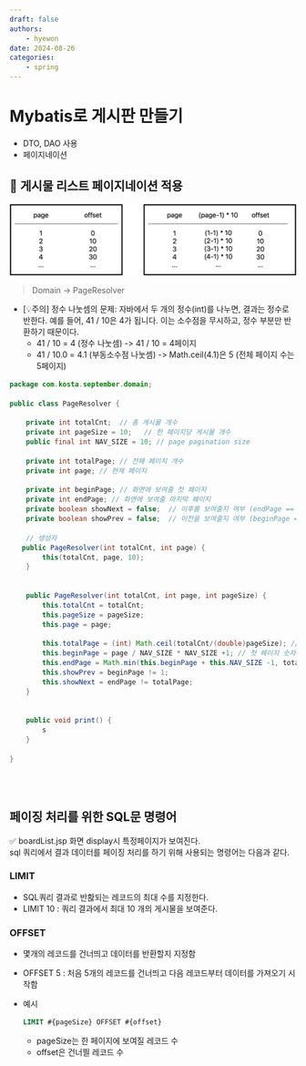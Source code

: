 ```yaml
---
draft: false
authors:
    - hyewon
date: 2024-08-26
categories:
    - spring
---
```


# Mybatis로 게시판 만들기

-   DTO, DAO 사용
-   페이지네이션

<!-- more -->

## 📌 게시물 리스트 페이지네이션 적용

![alt text](img/image-1.png)

> Domain -> PageResolver

-   [💡주의] 정수 나눗셈의 문제: 자바에서 두 개의 정수(int)를 나누면, 결과는 정수로 반한다. 예를 들어, 41 / 10은 4가 됩니다. 이는 소수점을 무시하고, 정수 부분만 반환하기 때문이다.
    -   41 / 10 = 4 (정수 나눗셈) -> 41 / 10 = 4페이지
    -   41 / 10.0 = 4.1 (부동소수점 나눗셈) -> Math.ceil(4.1)은 5 (전체 페이지 수는 5페이지)

```java
package com.kosta.september.domain;

public class PageResolver {

	private int totalCnt;  // 총 게시물 개수
	private int pageSize = 10;   // 한 페이지당 게시물 개수
	public final int NAV_SIZE = 10; // page pagination size

    private int totalPage; // 전페 페이지 개수
    private int page; // 현재 페이지

    private int beginPage; // 화면에 보여줄 첫 페이지
    private int endPage; // 화면에 보여줄 마지막 페이지
    private boolean showNext = false;  // 이후를 보여줄지 여부 (endPage == totalPage showNext는 false)
    private boolean showPrev = false;  // 이전을 보여줄지 여부 (beginPage == 1 아니면 showPrev는 true)

    // 생성자
   public PageResolver(int totalCnt, int page) {
		this(totalCnt, page, 10);
	}


	public PageResolver(int totalCnt, int page, int pageSize) {
		this.totalCnt = totalCnt;
		this.pageSize = pageSize;
		this.page = page;

		this.totalPage = (int) Math.ceil(totalCnt/(double)pageSize); // 전체 페이지 개수
        this.beginPage = page / NAV_SIZE * NAV_SIZE +1; // 첫 페이지 숫자
        this.endPage = Math.min(this.beginPage + this.NAV_SIZE -1, totalPage); // 마지막 페이지 숫자
        this.showPrev = beginPage != 1;
        this.showNext = endPage != totalPage;
	}


    public void print() {
        s
    }

}

```

<br>
<br>

## 페이징 처리를 위한 SQL문 명령어

✅ boardList.jsp 화면 display시 특정페이지가 보여진다.  
sql 쿼리에서 결과 데이터를 페이징 처리를 하기 위해 사용되는 명령어는 다음과 같다.

### LIMIT

-   SQL쿼리 결과로 반홚되는 레코드의 최대 수를 지정한다.
-   LIMIT 10 : 쿼리 결과에서 최대 10 개의 게시물을 보여준다.

### OFFSET

-   몇개의 레코드를 건너띄고 데이터를 반환할지 지정함
-   OFFSET 5 : 처음 5개의 레코드를 건너띄고 다음 레코드부터 데이터를 가져오기 시작함
-   예시

    ```sql
    LIMIT #{pageSize} OFFSET #{offset}
    ```

    -   pageSize는 한 페이지에 보여질 레코드 수
    -   offset은 건너띌 레코드 수
